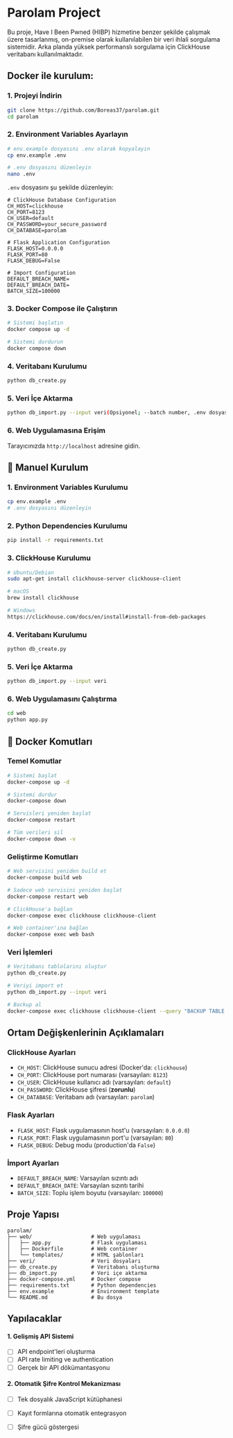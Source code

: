 # Parolam Project

Bu proje, Have I Been Pwned (HIBP) hizmetine benzer şekilde çalışmak üzere tasarlanmış, on-premise olarak kullanılabilen bir veri ihlali sorgulama sistemidir. Arka planda yüksek performanslı sorgulama için ClickHouse veritabanı kullanılmaktadır.

## Docker ile kurulum:

### 1. Projeyi İndirin
```bash
git clone https://github.com/Boreas37/parolam.git
cd parolam
```

### 2. Environment Variables Ayarlayın
```bash
# env.example dosyasını .env olarak kopyalayın
cp env.example .env

# .env dosyasını düzenleyin
nano .env
```

`.env` dosyasını şu şekilde düzenleyin:
```env
# ClickHouse Database Configuration
CH_HOST=clickhouse
CH_PORT=8123
CH_USER=default
CH_PASSWORD=your_secure_password
CH_DATABASE=parolam

# Flask Application Configuration
FLASK_HOST=0.0.0.0
FLASK_PORT=80
FLASK_DEBUG=False

# Import Configuration
DEFAULT_BREACH_NAME=
DEFAULT_BREACH_DATE=
BATCH_SIZE=100000
```

### 3. Docker Compose ile Çalıştırın
```bash
# Sistemi başlatın
docker compose up -d

# Sistemi durdurun
docker compose down
```

### 4. Veritabanı Kurulumu
```bash
python db_create.py
```

### 5. Veri İçe Aktarma
```bash
python db_import.py --input veri(Opsiyonel; --batch number, .env dosyasında default 100000 tanımlı.)
```

### 6. Web Uygulamasına Erişim
Tarayıcınızda `http://localhost` adresine gidin.

## 🔧 Manuel Kurulum

### 1. Environment Variables Kurulumu
```bash
cp env.example .env
# .env dosyasını düzenleyin
```

### 2. Python Dependencies Kurulumu
```bash
pip install -r requirements.txt
```

### 3. ClickHouse Kurulumu
```bash
# Ubuntu/Debian
sudo apt-get install clickhouse-server clickhouse-client

# macOS
brew install clickhouse

# Windows
https://clickhouse.com/docs/en/install#install-from-deb-packages
```

### 4. Veritabanı Kurulumu
```bash
python db_create.py
```

### 5. Veri İçe Aktarma
```bash
python db_import.py --input veri
```

### 6. Web Uygulamasını Çalıştırma
```bash
cd web
python app.py
```

## 🐳 Docker Komutları

### Temel Komutlar
```bash
# Sistemi başlat
docker-compose up -d

# Sistemi durdur
docker-compose down

# Servisleri yeniden başlat
docker-compose restart

# Tüm verileri sil
docker-compose down -v
```

### Geliştirme Komutları
```bash
# Web servisini yeniden build et
docker-compose build web

# Sadece web servisini yeniden başlat
docker-compose restart web

# ClickHouse'a bağlan
docker-compose exec clickhouse clickhouse-client

# Web container'ına bağlan
docker-compose exec web bash
```

### Veri İşlemleri
```bash
# Veritabanı tablolarını oluştur
python db_create.py

# Veriyi import et
python db_import.py --input veri

# Backup al
docker-compose exec clickhouse clickhouse-client --query "BACKUP TABLE parolam.* TO '/backup'"
```

## Ortam Değişkenlerinin Açıklamaları

### ClickHouse Ayarları
- `CH_HOST`: ClickHouse sunucu adresi (Docker'da: `clickhouse`)
- `CH_PORT`: ClickHouse port numarası (varsayılan: `8123`)
- `CH_USER`: ClickHouse kullanıcı adı (varsayılan: `default`)
- `CH_PASSWORD`: ClickHouse şifresi (**zorunlu**)
- `CH_DATABASE`: Veritabanı adı (varsayılan: `parolam`)

### Flask Ayarları
- `FLASK_HOST`: Flask uygulamasının host'u (varsayılan: `0.0.0.0`)
- `FLASK_PORT`: Flask uygulamasının port'u (varsayılan: `80`)
- `FLASK_DEBUG`: Debug modu (production'da `False`)

### İmport Ayarları
- `DEFAULT_BREACH_NAME`: Varsayılan sızıntı adı
- `DEFAULT_BREACH_DATE`: Varsayılan sızıntı tarihi
- `BATCH_SIZE`: Toplu işlem boyutu (varsayılan: `100000`)

##  Proje Yapısı

```
parolam/
├── web/                   # Web uygulaması
│   ├── app.py             # Flask uygulaması
│   ├── Dockerfile         # Web container
│   └── templates/         # HTML şablonları
├── veri/                  # Veri dosyaları
├── db_create.py           # Veritabanı oluşturma
├── db_import.py           # Veri içe aktarma
├── docker-compose.yml     # Docker compose
├── requirements.txt       # Python dependencies
├── env.example            # Environment template
└── README.md              # Bu dosya
```

## Yapılacaklar

#### 1. **Gelişmiş API Sistemi**
- [ ] API endpoint'leri oluşturma
- [ ] API rate limiting ve authentication
- [ ] Gerçek bir API dökümantasyonu

#### 2. **Otomatik Şifre Kontrol Mekanizması**
- [ ] Tek dosyalık JavaScript kütüphanesi
- [ ] Kayıt formlarına otomatik entegrasyon
- [ ] Şifre gücü göstergesi



